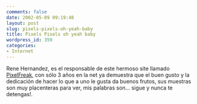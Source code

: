 ```yaml
---
comments: false
date: 2002-05-09 09:19:48
layout: post
slug: pixels-pixels-oh-yeah-baby
title: Pixels Pixels oh yeah baby
wordpress_id: 359
categories:
- Internet
---
```


Rene Hernandez, es el responsable de este hermoso site llamado [PixelFreak](http://www.pixelfreak.com/v2/), con sólo 3 años en la net ya demuestra que el buen gusto y la dedicación de hacer lo que a uno le gusta da buenos frutos, sus muestras son muy placenteras para ver, mis palabras son… sigue y nunca te detengas!.




 
